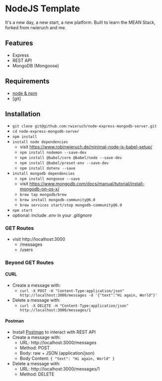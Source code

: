 # NodeJS Template

It's a new day, a new start, a new platform. Built to learn the MEAN Stack, forked from rwieruch and me.

## Features

- Express
- REST API
- MongoDB (Mongoose)

## Requirements

- [node & npm](https://nodejs.org/en/)
- [git]

## Installation

- `git clone git@github.com:rwieruch/node-express-mongodb-server.git`
- `cd node-express-mongodb-server`
- `npm install`
- `install node dependencies`
  - visit https://www.robinwieruch.de/minimal-node-js-babel-setup/
  - `npm install nodemon --save-dev`
  - `npm install @babel/core @babel/node --save-dev`
  - `npm install @babel/preset-env --save-dev`
  - `npm install dotenv --save`
- `install mongodb dependencies`
  - `npm install mongoose --save`
  - visit https://www.mongodb.com/docs/manual/tutorial/install-mongodb-on-os-x/
  - `brew tap mongodb/brew`
  - `brew install mongodb-community@6.0`
  - `brew services start/stop mongodb-community@6.0`
- `npm start`
- optional: include _.env_ in your _.gitignore_

### GET Routes

- visit http://localhost:3000
  - /messages
  - /users

### Beyond GET Routes

#### CURL

- Create a message with:
  - `curl -X POST -H "Content-Type:application/json" http://localhost:3000/messages -d '{"text":"Hi again, World"}'`
- Delete a message with:
  - `curl -X DELETE -H "Content-Type:application/json" http://localhost:3000/messages/1`

#### Postman

- Install [Postman](https://www.getpostman.com/apps) to interact with REST API
- Create a message with:
  - URL: http://localhost:3000/messages
  - Method: POST
  - Body: raw + JSON (application/json)
  - Body Content: `{ "text": "Hi again, World" }`
- Delete a message with:
  - URL: http://localhost:3000/messages/1
  - Method: DELETE
